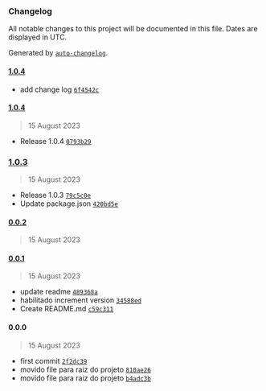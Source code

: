 ### Changelog

All notable changes to this project will be documented in this file. Dates are displayed in UTC.

Generated by [`auto-changelog`](https://github.com/CookPete/auto-changelog).

#### [1.0.4](https://github.com/Bonny5171/POC_ACTION_RELEASE/compare/1.0.4...1.0.4)

- add change log [`6f4542c`](https://github.com/Bonny5171/POC_ACTION_RELEASE/commit/6f4542c4c6dd71a1e9299f4e71b171aa903e6875)

#### [1.0.4](https://github.com/Bonny5171/POC_ACTION_RELEASE/compare/1.0.3...1.0.4)

> 15 August 2023

- Release 1.0.4 [`0793b29`](https://github.com/Bonny5171/POC_ACTION_RELEASE/commit/0793b29993cd8cd3ba8fa6703c27614e227b270e)

### [1.0.3](https://github.com/Bonny5171/POC_ACTION_RELEASE/compare/0.0.2...1.0.3)

> 15 August 2023

- Release 1.0.3 [`79c5c0e`](https://github.com/Bonny5171/POC_ACTION_RELEASE/commit/79c5c0e99ab96b32f85d743879e4f7d75edf8912)
- Update package.json [`420bd5e`](https://github.com/Bonny5171/POC_ACTION_RELEASE/commit/420bd5e884f8fdff1ec39a396d047099222ec013)

#### [0.0.2](https://github.com/Bonny5171/POC_ACTION_RELEASE/compare/0.0.1...0.0.2)

> 15 August 2023

#### [0.0.1](https://github.com/Bonny5171/POC_ACTION_RELEASE/compare/0.0.0...0.0.1)

> 15 August 2023

- update readme [`489368a`](https://github.com/Bonny5171/POC_ACTION_RELEASE/commit/489368a60753c66ccebd4dfb4ac047e6aa8481fd)
- habilitado increment version [`34588ed`](https://github.com/Bonny5171/POC_ACTION_RELEASE/commit/34588edd67ad7eb361a5a8d6a62d5a48cc589ebe)
- Create README.md [`c59c311`](https://github.com/Bonny5171/POC_ACTION_RELEASE/commit/c59c311d0d465ab24c3929e5dd36569b0f948252)

#### 0.0.0

> 15 August 2023

- first commit [`2f2dc39`](https://github.com/Bonny5171/POC_ACTION_RELEASE/commit/2f2dc39a64f49e3d1e0587ed3aa3000c6f9ef826)
- movido file para raiz do projeto [`810ae26`](https://github.com/Bonny5171/POC_ACTION_RELEASE/commit/810ae26e441e4df6e4440a82c6c94bd96e9305ab)
- movido file para raiz do projeto [`b4adc3b`](https://github.com/Bonny5171/POC_ACTION_RELEASE/commit/b4adc3bd688d7ad78fbd29d8c23dfe3dfc507cae)
